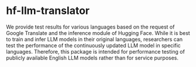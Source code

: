 # hf-llm-translator
We provide test results for various languages based on the request of Google Translate and the inference module of Hugging Face. While it is best to train and infer LLM models in their original languages, researchers can test the performance of the continuously updated LLM model in specific languages. Therefore, this package is intended for performance testing of publicly available English LLM models rather than for service purposes.

